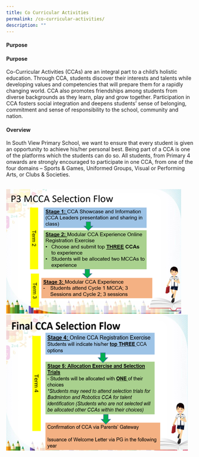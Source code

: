 ```yaml
---
title: Co Curricular Activities
permalink: /co-curricular-activities/
description: ""
---
```

<h4><strong>Purpose</strong></h4>
<h4><strong>Purpose</strong></h4>
<p>Co-Curricular Activities (CCAs) are an integral part to a child’s holistic education. Through CCA, students discover their interests and talents while developing values and competencies that will prepare them for a rapidly changing world. CCA also promotes friendships among students from diverse backgrounds as they learn, play and grow together. Participation in CCA fosters social integration and deepens students’ sense of belonging, commitment and sense of responsibility to the school, community and nation.</p>
<h4><strong>Overview</strong></h4>
<p>In South View Primary School, we want to ensure that every student is given an opportunity to achieve his/her personal best. Being part of a CCA is one of the platforms which the students can do so. All students, from Primary 4 onwards are strongly encouraged to participate in one CCA, from one of the four domains – Sports &amp; Games, Uniformed Groups, Visual or Performing Arts, or Clubs &amp; Societies.</p><br>
<img src="/images/cca mainpage 1.png"><br>
<img src="/images/cca mainpage 2.png">